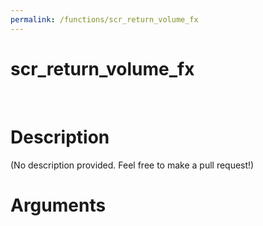 ```yaml
---
permalink: /functions/scr_return_volume_fx
---
```

# scr_return_volume_fx  
&nbsp;  
# Description  
(No description provided. Feel free to make a pull request!) 
&nbsp;  
# Arguments


